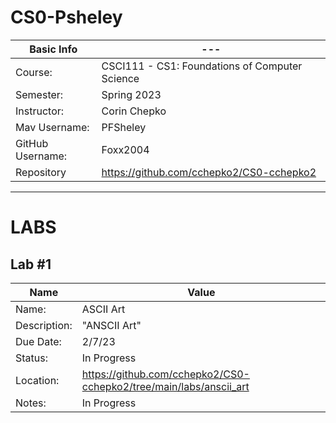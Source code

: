 # CS0-Psheley

| Basic Info | --- |
| --- | ---|
| Course: | CSCI111 - CS1: Foundations of Computer Science |
| Semester: | Spring 2023 |
| Instructor: | Corin Chepko |
| Mav Username: | PFSheley |
| GitHub Username: | Foxx2004 |
| Repository | https://github.com/cchepko2/CS0-cchepko2 |

_______________________________________________________________________________________________________________

# LABS

## Lab #1
| Name | Value |
| --- | --- |
| Name: | ASCII Art |
| Description: | "ANSCII Art" |
| Due Date: | 2/7/23 |
| Status: | In Progress |
| Location: | https://github.com/cchepko2/CS0-cchepko2/tree/main/labs/anscii_art |
| Notes: | In Progress|